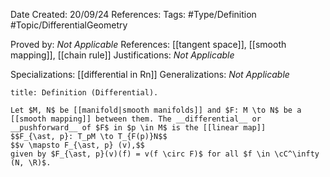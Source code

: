<div class="topSpace"></div>

Date Created: 20/09/24 
References: 
Tags: #Type/Definition #Topic/DifferentialGeometry

Proved by: <i>Not Applicable</i>
References: [[tangent space]], [[smooth mapping]], [[chain rule]]
Justifications: <i>Not Applicable</i>

Specializations: [[differential in Rn]]
Generalizations: <i>Not Applicable</i>

``` ad-Definition
title: Definition (Differential).

Let $M, N$ be [[manifold|smooth manifolds]] and $F: M \to N$ be a [[smooth mapping]] between them. The __differential__ or __pushforward__ of $F$ in $p \in M$ is the [[linear map]] 
$$F_{\ast, p}: T_pM \to T_{F(p)}N$$
$$v \mapsto F_{\ast, p} (v),$$
given by $F_{\ast, p}(v)(f) = v(f \circ F)$ for all $f \in \cC^\infty (N, \R)$.
```
